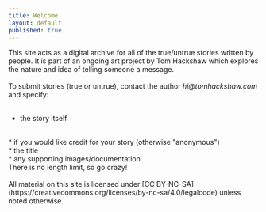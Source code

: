 ```yaml
---
title: Welcome
layout: default
published: true
---
```


This site acts as a digital archive for all of the true/untrue stories written by people. It is part of an ongoing art project by Tom Hackshaw which explores the nature and idea of telling someone a message.
<br><br>
To submit stories (true or untrue), contact the author _hi@tomhackshaw.com_ and specify:
<br><br>
* the story itself
<br>
* if you would like credit for your story (otherwise "anonymous")
<br>
* the title
<br>
* any supporting images/documentation

<br>
There is no length limit, so go crazy!
<br><br>
All material on this site is licensed under [CC BY-NC-SA](https://creativecommons.org/licenses/by-nc-sa/4.0/legalcode) unless noted otherwise.